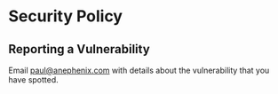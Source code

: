 # Security Policy

## Reporting a Vulnerability

Email paul@anephenix.com with details about the vulnerability that you have spotted.
